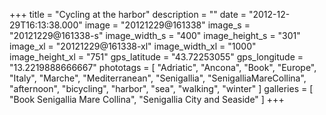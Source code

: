 +++
title = "Cycling at the harbor"
description = ""
date = "2012-12-29T16:13:38.000"
image = "20121229@161338"
image_s = "20121229@161338-s"
image_width_s = "400"
image_height_s = "301"
image_xl = "20121229@161338-xl"
image_width_xl = "1000"
image_height_xl = "751"
gps_latitude = "43.72253055"
gps_longitude = "13.2219888666667"
phototags = [ "Adriatic", "Ancona", "Book", "Europe", "Italy", "Marche", "Mediterranean", "Senigallia", "SenigalliaMareCollina", "afternoon", "bicycling", "harbor", "sea", "walking", "winter" ]
galleries = [ "Book Senigallia Mare Collina", "Senigallia City and Seaside" ]
+++
